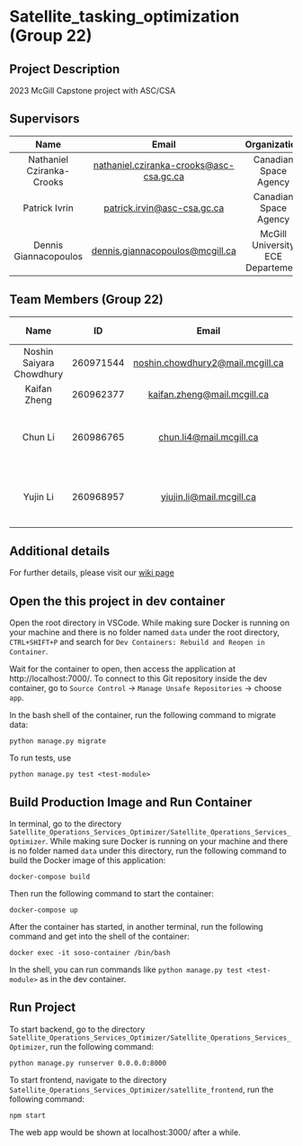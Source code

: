 # Satellite_tasking_optimization (Group 22)

## Project Description
2023 McGill Capstone project with ASC/CSA

## Supervisors
| Name                      |                  Email                  |          Organization             |
|:-------------------------:|:---------------------------------------:|:---------------------------------:|
| Nathaniel Cziranka-Crooks | nathaniel.cziranka-crooks@asc-csa.gc.ca |        Canadian Space Agency      |
| Patrick Ivrin             |       patrick.irvin@asc-csa.gc.ca       |        Canadian Space Agency      |
| Dennis Giannacopoulos     |    dennis.giannacopoulos@mcgill.ca      | McGill University ECE Departement |


## Team Members (Group 22)
| Name                      | ID        | Email                                  |                   Major & Minor                        |                 GitHub Profile                |
|:-------------------------:|:---------:|:--------------------------------------:|:------------------------------------------------------:|:---------------------------------------------:|
| Noshin Saiyara Chowdhury  | 260971544 | noshin.chowdhury2@mail.mcgill.ca       | Computer Engineering                                   | [Noshin03](https://github.com/Noshin03)       |
| Kaifan Zheng              | 260962377 | kaifan.zheng@mail.mcgill.ca            | Computer Engineering                                   | [kaifanzheng](https://github.com/kaifanzheng) |
| Chun Li                   | 260986765 | chun.li4@mail.mcgill.ca                | Software Engineering & Applied Artificial Intelligence | [chun-li9](https://github.com/chun-li9)       |
| Yujin Li                  | 260968957 | yiujin.li@mail.mcgill.ca               | Software Engineering & Applied Artificial Intelligence | [YuJ-Li](https://github.com/YuJ-Li)           |

## Additional details
For further details, please visit our [wiki page](https://github.com/YuJ-Li/Satellite_tasking_optimization/wiki)

## Open the this project in dev container
Open the root directory in VSCode. While making sure Docker is running on your machine and there is no folder named `data` under the root directory, `CTRL+SHIFT+P` and search for `Dev Containers: Rebuild and Reopen in Container`.

Wait for the container to open, then access the application at http://localhost:7000/. To connect to this Git repository inside the dev container, go to `Source Control` -> `Manage Unsafe Repositories` -> choose `app`.

In the bash shell of the container, run the following command to migrate data:

```
python manage.py migrate
```

To run tests, use

```
python manage.py test <test-module>
```

## Build Production Image and Run Container

In terminal, go to the directory `Satellite_Operations_Services_Optimizer/Satellite_Operations_Services_Optimizer`. While making sure Docker is running on your machine and there is no folder named `data` under this directory, run the following command to build the Docker image of this application: 

```
docker-compose build
```

Then run the following command to start the container:

```
docker-compose up
```

After the container has started, in another terminal, run the following command and get into the shell of the container:

```
docker exec -it soso-container /bin/bash
```

In the shell, you can run commands like `python manage.py test <test-module>` as in the dev container.

## Run Project
To start backend, go to the directory `Satellite_Operations_Services_Optimizer/Satellite_Operations_Services_Optimizer`, run the following command:

```
python manage.py runserver 0.0.0.0:8000
```

To start frontend, navigate to the directory `Satellite_Operations_Services_Optimizer/satellite_frontend`, run the following command:
```
npm start
```
The web app would be shown at localhost:3000/ after a while.

